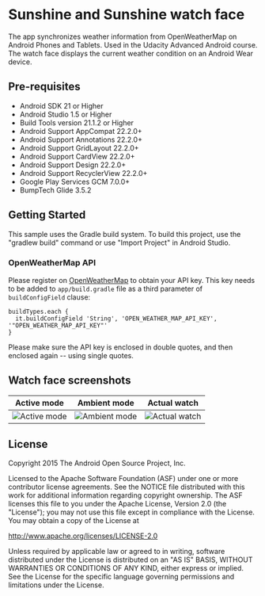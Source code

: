 # Sunshine and Sunshine watch face
The app synchronizes weather information from OpenWeatherMap on Android Phones and Tablets. Used in the Udacity Advanced Android course. The watch face displays the current weather condition on an Android Wear device.

## Pre-requisites
* Android SDK 21 or Higher
* Android Studio 1.5 or Higher
* Build Tools version 21.1.2 or Higher
* Android Support AppCompat 22.2.0+
* Android Support Annotations 22.2.0+
* Android Support GridLayout 22.2.0+
* Android Support CardView 22.2.0+
* Android Support Design 22.2.0+
* Android Support RecyclerView 22.2.0+
* Google Play Services GCM 7.0.0+
* BumpTech Glide 3.5.2


## Getting Started
This sample uses the Gradle build system.  To build this project, use the
"gradlew build" command or use "Import Project" in Android Studio.

### OpenWeatherMap API
Please register on [OpenWeatherMap](https://home.openweathermap.org/) to obtain your API key. This key needs to be added to `app/build.gradle` file as a third parameter of `buildConfigField` clause:
```
buildTypes.each {
  it.buildConfigField 'String', 'OPEN_WEATHER_MAP_API_KEY', '"OPEN_WEATHER_MAP_API_KEY"'
}
```
Please make sure the API key is enclosed in double quotes, and then enclosed again -- using single quotes.
## Watch face screenshots
| Active mode | Ambient mode | Actual watch |
| ------------- | ------------- | ------------- |
| ![Active mode](https://i.imgur.com/fKX2TCG.png "Active mode")  | ![Ambient mode](https://i.imgur.com/nGzofZc.png "Ambient mode") | ![Actual watch](https://i.imgur.com/SCAjSUr.png "Actual watch") |

## License
Copyright 2015 The Android Open Source Project, Inc.

Licensed to the Apache Software Foundation (ASF) under one or more contributor
license agreements.  See the NOTICE file distributed with this work for
additional information regarding copyright ownership.  The ASF licenses this
file to you under the Apache License, Version 2.0 (the "License"); you may not
use this file except in compliance with the License.  You may obtain a copy of
the License at

http://www.apache.org/licenses/LICENSE-2.0

Unless required by applicable law or agreed to in writing, software
distributed under the License is distributed on an "AS IS" BASIS, WITHOUT
WARRANTIES OR CONDITIONS OF ANY KIND, either express or implied.  See the
License for the specific language governing permissions and limitations under
the License.

